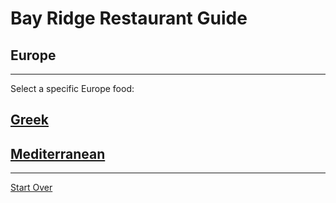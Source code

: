 # Bay Ridge Restaurant Guide
## Europe
---
Select a specific Europe food:
## [Greek](greek.md)
## [Mediterranean](mediterranean.md)
---
[Start Over](../home.md)